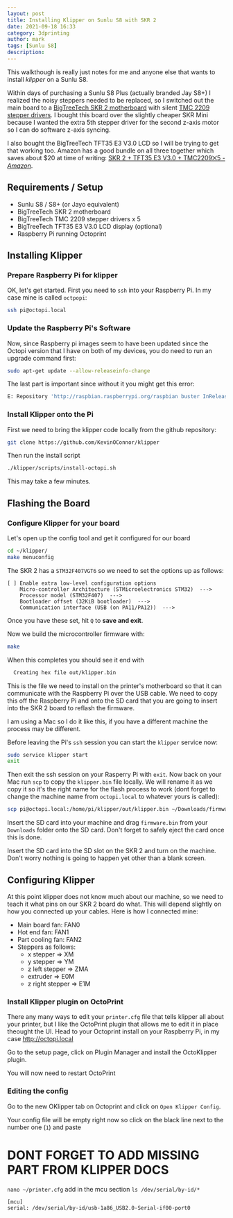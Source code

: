 ```yaml
---
layout: post
title: Installing Klipper on Sunlu S8 with SKR 2
date: 2021-09-18 16:33
category: 3dprinting
author: mark
tags: [Sunlu S8]
description:
---
```


This walkthough is really just notes for me and anyone else that wants to install _klipper_ on a Sunlu S8.

Within days of purchasing a Sunlu S8 Plus (actually branded Jay S8+) I realized the noisy steppers needed to be replaced, so I switched out the main board to a [BigTreeTech SKR 2 motherboard](https://amzn.to/2Xu85Es) with silent [TMC 2209 stepper drivers](https://amzn.to/3tRzsEE). I bought this board over the slightly cheaper SKR Mini because I wanted the extra 5th stepper driver for the second z-axis motor so I can do software z-axis syncing.

I also bought the BigTreeTech TFT35 E3 V3.0 LCD so I will be trying to get that working too. Amazon has a good bundle on all three together which saves about $20 at time of writing: [SKR 2 + TFT35 E3 V3.0 + TMC2209⨉5 - *Amazon*](https://amzn.to/2Xxtj4g).

## Requirements / Setup

- Sunlu S8 / S8+ (or Jayo equivalent)
- BigTreeTech SKR 2 motherboard
- BigTreeTech TMC 2209 stepper drivers x 5
- BigTreeTech TFT35 E3 V3.0 LCD display (optional)
- Raspberry Pi running Octoprint

## Installing Klipper

### Prepare Raspberry Pi for klipper

OK, let's get started. First you need to `ssh` into your Raspberry Pi. In my case mine is called `octpopi`:

```sh
ssh pi@octopi.local
```

### Update the Raspberry Pi's Software

Now, since Raspberry pi images seem to have been updated since the Octopi version that I have on both of my devices, you do need to run an upgrade command first:

```sh
sudo apt-get update --allow-releaseinfo-change
```

The last part is important since without it you might get this error:

```sh
E: Repository 'http://raspbian.raspberrypi.org/raspbian buster InRelease' changed its 'Suite' value from 'stable' to 'oldstable'
```

### Install Klipper onto the Pi

First we need to bring the klipper code locally from the github repository:

```sh
git clone https://github.com/KevinOConnor/klipper
```

Then run the install script

```sh
./klipper/scripts/install-octopi.sh
```

This may take a few minutes.

## Flashing the Board

### Configure Klipper for your board

Let's open up the config tool and get it configured for our board

```sh
cd ~/klipper/
make menuconfig
```

The SKR 2 has a `STM32F407VGT6` so we need to set the options up as follows:

    [ ] Enable extra low-level configuration options
        Micro-controller Architecture (STMicroelectronics STM32)  --->
        Processor model (STM32F407)  --->
        Bootloader offset (32KiB bootloader)  --->
        Communication interface (USB (on PA11/PA12))  --->

Once you have these set, hit `Q` to **save and exit**.

Now we build the microcontroller firmware with:

```sh
make
```

When this completes you should see it end with

```sh
  Creating hex file out/klipper.bin
```

This is the file we need to install on the printer's motherboard so that it can communicate with the Raspberry Pi over the USB cable. We need to copy this off the Raspberry Pi and onto the SD card that you are going to insert into the SKR 2 board to reflash the firmware.

I am using a Mac so I do it like this, if you have a different machine the process may be different.

Before leaving the Pi's `ssh` session you can start the `klipper` service now:

```sh
sudo service klipper start
exit
```

Then exit the ssh session on your Rasperry Pi with `exit`. Now back on your Mac run `scp` to copy the `klipper.bin` file locally. We will rename it as we copy it so it's the right name for the flash process to work (dont forget to change the machine name from `octopi.local` to whatever yours is called):

```sh
scp pi@octopi.local:/home/pi/klipper/out/klipper.bin ~/Downloads/firmware.bin
```

Insert the SD card into your machine and drag `firmware.bin` from your `Downloads` folder onto the SD card. Don't forget to safely eject the card once this is done.

Insert the SD card into the SD slot on the SKR 2 and turn on the machine. Don't worry nothing is going to happen yet other than a blank screen.

## Configuring Klipper

At this point klipper does not know much about our machine, so we need to teach it what pins on our SKR 2 board do what. This will depend slightly on how you connected up your cables. Here is how I connected mine:

- Main board fan: FAN0
- Hot end fan: FAN1
- Part cooling fan: FAN2
- Steppers as follows:
  - x stepper => XM
  - y stepper => YM
  - z left stepper => ZMA
  - extruder => E0M
  - z right stepper => E1M

### Install Klipper plugin on OctoPrint

There any many ways to edit your `printer.cfg` file that tells klipper all about your printer, but I like the OctoPrint plugin that allows me to edit it in place theought the UI. Head to your Octoprint install on your Raspberry Pi, in my case http://octopi.local

Go to the setup page, click on Plugin Manager and install the OctoKlipper plugin.

You will now need to restart OctoPrint

### Editing the config

Go to the new OKlipper tab on Octoprint and click on `Open Klipper Config`.

Your config file will be empty right now so click on the black line next to the number one (`1`) and paste

# DONT FORGET TO ADD MISSING PART FROM KLIPPER DOCS

`nano ~/printer.cfg`
add in the mcu section
`ls /dev/serial/by-id/*`

```
[mcu]
serial: /dev/serial/by-id/usb-1a86_USB2.0-Serial-if00-port0
```
